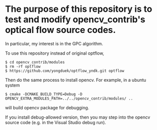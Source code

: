 
The purpose of this repository is to test and modify opencv_contrib's optical flow source codes. 
==============================================
In particular, my interest is in the GPC algorithm.

To use this repository instead of original optflow,

```
$ cd opencv_contrib/modules
$ rm -rf optflow
$ https://github.com/yongduek/optflow_yndk.git optflow
```

Then do the same process to install opencv.
For example, in a ubuntu system
```
$ cmake -DCMAKE_BUILD_TYPE=Debug -D OPENCV_EXTRA_MODULES_PATH=../../opencv_contrib/modules/ ..
```
will build opencv package for debugging.

If you install debug-allowed version, then you may step into the opencv source code (e.g. in the Visual Studio debug run).

